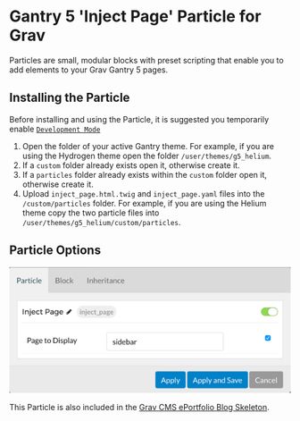 # Gantry 5 'Inject Page' Particle for Grav

Particles are small, modular blocks with preset scripting that enable you to add elements to your Grav Gantry 5 pages.

## Installing the Particle

Before installing and using the Particle, it is suggested you temporarily enable [`Development Mode`](http://docs.gantry.org/gantry5/configure/extras)

1. Open the folder of your active Gantry theme. For example, if you are using the Hydrogen theme open the folder `/user/themes/g5_helium`.
2. If a `custom` folder already exists open it, otherwise create it.
3. If a `particles` folder already exists within the `custom` folder open it, otherwise create it.
4. Upload `inject_page.html.twig` and `inject_page.yaml` files into the `/custom/particles` folder. For example, if you are using the Helium theme copy the two particle files into `/user/themes/g5_helium/custom/particles`.

## Particle Options
!['Inject Page' options](https://github.com/paulhibbitts/github-repo-images/blob/master/inject-page-options.png?raw=true)

This Particle is also included in the [Grav CMS ePortfolio Blog Skeleton](https://github.com/hibbitts-design/grav-skeleton-eportfolio-blog).
